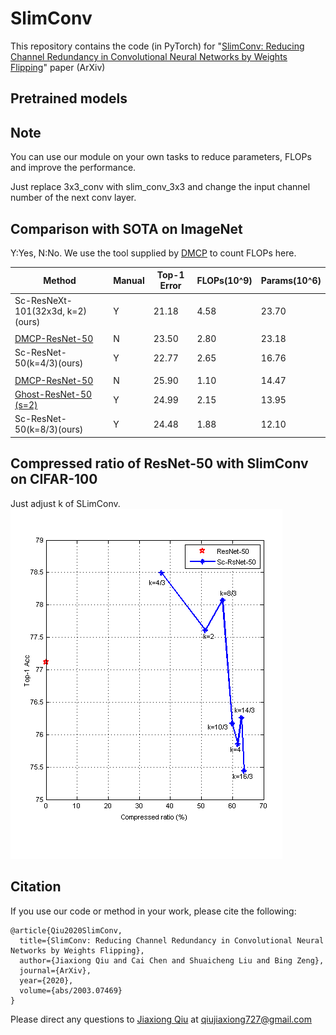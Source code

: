 # SlimConv
This repository contains the code (in PyTorch) for "[SlimConv: Reducing Channel Redundancy in Convolutional Neural Networks by Weights Flipping](https://arxiv.org/pdf/2003.07469.pdf)" paper (ArXiv)

## Pretrained models


## Note
You can use our module on your own tasks to reduce parameters, FLOPs and improve the performance. 

Just replace 3x3_conv with slim_conv_3x3 and change the input channel number of the next conv layer.

## Comparison with SOTA on ImageNet
Y:Yes, N:No. We use the tool supplied by [DMCP](https://github.com/Zx55/dmcp) to count FLOPs here.

|    Method                        | Manual |    Top-1 Error    |    FLOPs(10^9)    |    Params(10^6)    |
|----------------------------------|--------|-------------------|-------------------|--------------------|
| Sc-ResNeXt-101(32x3d, k=2)(ours) |  Y     |    21.18          |    4.58           |    23.70           |
|                                  |        |                   |                   |                    |
| [DMCP-ResNet-50](http://openaccess.thecvf.com/content_CVPR_2020/papers/Guo_DMCP_Differentiable_Markov_Channel_Pruning_for_Neural_Networks_CVPR_2020_paper.pdf)                   |  N     |    23.50          |    2.80           |    23.18           |
| Sc-ResNet-50(k=4/3)(ours)        |  Y     |    22.77          |    2.65           |    16.76           |
|                                  |        |                   |                   |                    |
| [DMCP-ResNet-50](http://openaccess.thecvf.com/content_CVPR_2020/papers/Guo_DMCP_Differentiable_Markov_Channel_Pruning_for_Neural_Networks_CVPR_2020_paper.pdf)                   |  N     |    25.90          |    1.10           |    14.47           |
| [Ghost-ResNet-50 (s=2)](http://openaccess.thecvf.com/content_CVPR_2020/papers/Han_GhostNet_More_Features_From_Cheap_Operations_CVPR_2020_paper.pdf)            |  Y     |    24.99          |    2.15           |    13.95           |
| Sc-ResNet-50(k=8/3)(ours)        |  Y     |    24.48          |    1.88           |    12.10           |

## Compressed ratio of ResNet-50 with SlimConv on CIFAR-100
Just adjust k of SLimConv. 
![image](https://github.com/JiaxiongQ/SlimConv/blob/master/compress.png)                                                                                                                                         
## Citation 
If you use our code or method in your work, please cite the following:
```
@article{Qiu2020SlimConv,
  title={SlimConv: Reducing Channel Redundancy in Convolutional Neural Networks by Weights Flipping},
  author={Jiaxiong Qiu and Cai Chen and Shuaicheng Liu and Bing Zeng},
  journal={ArXiv},
  year={2020},
  volume={abs/2003.07469}
}
```
Please direct any questions to [Jiaxiong Qiu](https://jiaxiongq.github.io/) at qiujiaxiong727@gmail.com



